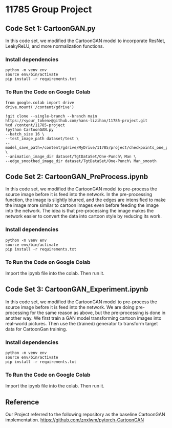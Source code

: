 # 11785 Group Project

## Code Set 1: CartoonGAN.py
In this code set, we modified the CartoonGAN model to incorporate ResNet, LeakyReLU, and more normalization functions.

### Install dependencies

```
python -m venv env
source env/bin/activate
pip install -r requirements.txt
```

### To Run the Code on Google Colab

```
from google.colab import drive
drive.mount('/content/gdrive')

!git clone --single-branch --branch main https://<your_token>@github.com/hans-lizihan/11785-project.git
%cd /content/11785-project
!python CartoonGAN.py 
--batch_size 16 \
--test_image_path dataset/test \
--model_save_path=/content/gdrive/MyDrive/11785/project/checkpoints_one_punch/ \
--animation_image_dir dataset/TgtDataSet/One-Punch\ Man \
--edge_smoothed_image_dir dataset/TgtDataSet/One-Punch\ Man_smooth
```

## Code Set 2: CartoonGAN_PreProcess.ipynb
In this code set, we modified the CartoonGAN model to pre-process the source image before it is feed into the network. In the pre-processing function, the image is slightly blurred, and the edges are intensified to make the image more similar to cartoon images even before feeding the image into the network. The idea is that pre-processing the image makes the network easier to convert the data into cartoon style by reducing its work.

### Install dependencies

```
python -m venv env
source env/bin/activate
pip install -r requirements.txt
```

### To Run the Code on Google Colab
Import the ipynb file into the colab. Then run it.

## Code Set 3: CartoonGAN_Experiment.ipynb
In this code set, we modified the CartoonGAN model to pre-process the source image before it is feed into the network. We are doing pre-processing for the same reason as above, but the pre-processing is done in another way. We first train a GAN model transforming cartoon images into real-world pictures. Then use the (trained) generator to transform target data for CartoonGan training.

### Install dependencies

```
python -m venv env
source env/bin/activate
pip install -r requirements.txt
```

### To Run the Code on Google Colab
Import the ipynb file into the colab. Then run it.


## Reference
Our Project referred to the following repository as the baseline CartoonGAN implementation.
https://github.com/znxlwm/pytorch-CartoonGAN
